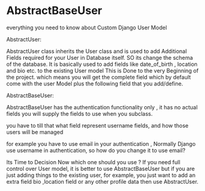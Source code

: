 # AbstractBaseUser
everything you need to know about Custom Django User Model



AbstractUser:

AbstractUser class inherits the User class and is used to add Additional Fields required for your User in Database itself. SO its change the schema of the database. It is basically used to add fields like date_of_birth , location and bio etc. to the existing User model This is Done to the very Beginning of the project. which means you will get the complete field which by default come with the user Model plus the following field that you add/define.




AbstractBaseUser:

AbstractBaseUser has the authentication functionality only , it has no actual fields you will supply the fields to use when you subclass.

you have to till that what field represent username fields, and how those users will be managed

for example you have to use email in your authentication , Normally Django use username in authentication, so how do you change it to use email?


Its Time to Decision Now which one should you use ?
If you need full control over User model, it is better to use AbstractBaseUser but if you are just adding things to the existing user, for example, you just want to add an extra field bio ,location field or any other profile data then use AbstractUser.
